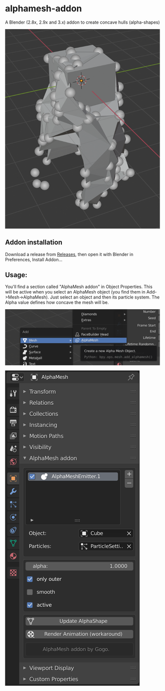 # alphamesh-addon

A Blender (2.8x, 2.9x and 3.x) addon to create concave hulls (alpha-shapes)

![Demo](./images/Screenshot%202020-03-15%20at%2014.25.53.png)


## Addon installation

Download a release from [Releases](https://github.com/gogobd/alphamesh-addon/releases), then open it with Blender in Preferences, Install Addon...


## Usage:

You'll find a section called "AlphaMesh addon" in Object Properties. This will be active when you select an AlphaMesh object (you find them in Add->Mesh->AlphaMesh). Just select an object and then its particle system. The Alpha value defines how concave the mesh will be.

![Adding](./images/Screenshot%202020-03-15%20at%2014.20.26.png)

![Adding](./images/Screenshot%202020-03-15%20at%2014.25.48.png)
